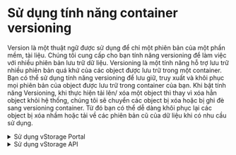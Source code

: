 # Sử dụng tính năng container versioning

Version là một thuật ngữ được sử dụng để chỉ một phiên bản của một phần mềm, tài liệu. Chúng tôi cung cấp cho bạn tính năng versioning để làm việc với nhiều phiên bản lưu trữ dữ liệu. Versioning là một tính năng hỗ trợ lưu trữ nhiều phiên bản quá khứ của các object được lưu trữ trong một container. Bạn có thể sử dụng tính năng versioning để lưu giữ, truy xuất và khôi phục mọi phiên bản của object được lưu trữ trong container của bạn. Khi bật tính năng Versioning, khi thực hiện tải lên/ xóa một object thì thay vì xóa hẳn object khỏi hệ thống, chúng tôi sẽ chuyển các object bị xóa hoặc bị ghi đè sang versioning container. Từ đó bạn có thể dễ dàng khôi phục lại các object bị xóa nhầm hoặc tải về các phiên bản cũ của dữ liệu khi có nhu cầu sử dụng.

<details>

<summary> Sử dụng vStorage Portal</summary>

1\. Đăng nhập vào [https://vstorage.console.vngcloud.vn](https://vstorage.console.vngcloud.vn/storage/list).

2\. Chọn **project** và chọn **container** bạn muốn tạo version.

3\. Chọn ![](https://docs.vngcloud.vn/download/thumbnails/49648511/image2023-3-6\_10-15-7.png?version=1\&modificationDate=1678072508000\&api=v2) hoặc chọn biểu tượng ![](https://docs.vngcloud.vn/download/thumbnails/49648511/image2023-2-6\_10-19-45.png?version=1\&modificationDate=1675653587000\&api=v2)tại **container** và chọn ![](https://docs.vngcloud.vn/download/thumbnails/49648511/image2023-3-6\_10-16-20.png?version=1\&modificationDate=1678072581000\&api=v2)tại container bạn muốn thực hiện sử dụng tính năng versioning.

4\. Màn hình **Bật versioning** được hiển thị. Nhập **Tên phiên bản containers.**&#x20;

Sau khi tạo container, bạn không thể thay đổi tên của container. Để biết thêm thông tin về cách đặt tên container, hãy xem [Phạm vi giới hạn container](pham-vi-gioi-han-container.md).

5\. Chọn **Bật versioning.**

Sau khi bạn hoàn thành 5 bước được mô tả bên trên, tính năng container versioning đã được bật. Nếu bạn có nhiều container trong 1 project và tất cả container đều cần sử dụng tính năng versioning, bạn nên đặt tên riêng biệt cho các container versioning và không được tạo nhiều hơn 1 container versioning cho 1 container.&#x20;

Để tải về một version object, hãy xem tại [Tải xuống object](../lam-viec-voi-directory-va-object/tai-xuong-object.md).

<img src="../../../../../.gitbook/assets/Su_dung_container_version.gif" alt="" data-size="original">

</details>

<details>

<summary>Sử dụng vStorage API</summary>

Ngoài cổng giao diện quản lý truyền thống, chúng tôi cũng cung cấp API cho phép bạn tích hợp với các ứng dụng, công cụ phía người dùng của bạn với vStorage để lưu trữ dữ liệu.

Để sao lưu phiên bản container qua vStorage API, hãy xem [API Developers](../../api-developers/).



</details>

